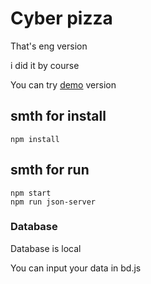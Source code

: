 # Cyber pizza

That's eng version

i did it by course

You can try [demo](https://crazy-p1zza.herokuapp.com/) version

## smth for install

```
npm install
```

## smth for run

```
npm start
npm run json-server
```



### Database
Database is local

You can input your data in bd.js
